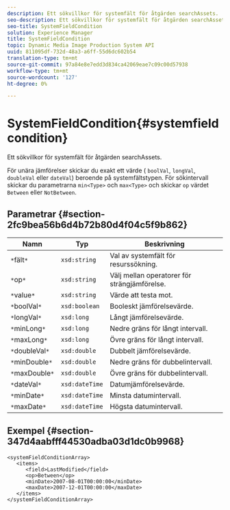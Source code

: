 ```yaml
---
description: Ett sökvillkor för systemfält för åtgärden searchAssets.
seo-description: Ett sökvillkor för systemfält för åtgärden searchAssets.
seo-title: SystemFieldCondition
solution: Experience Manager
title: SystemFieldCondition
topic: Dynamic Media Image Production System API
uuid: 811095df-732d-48a3-a6ff-55d6dc602b54
translation-type: tm+mt
source-git-commit: 97a84e8e7edd3d834ca42069eae7c09c00d57938
workflow-type: tm+mt
source-wordcount: '127'
ht-degree: 0%

---
```



# SystemFieldCondition{#systemfieldcondition}

Ett sökvillkor för systemfält för åtgärden searchAssets.

För unära jämförelser skickar du exakt ett värde ( `boolVal`, `longVal`, `doubleVal` eller `dateVal`) beroende på systemfältstypen. För sökintervall skickar du parametrarna `min<Type>` och `max<Type>` och skickar `op` värdet `Between` eller `NotBetween`.

## Parametrar {#section-2fc9bea56b6d4b72b80d4f04c5f9b862}

| Namn | Typ | Beskrivning |
|---|---|---|
| `*`fält`*` | `xsd:string` | Val av systemfält för resurssökning. |
| `*`op`*` | `xsd:string` | Välj mellan operatorer för strängjämförelse. |
| `*`value`*` | `xsd:string` | Värde att testa mot. |
| `*`boolVal`*` | `xsd:boolean` | Booleskt jämförelsevärde. |
| `*`longVal`*` | `xsd:long` | Långt jämförelsevärde. |
| `*`minLong`*` | `xsd:long` | Nedre gräns för långt intervall. |
| `*`maxLong`*` | `xsd:long` | Övre gräns för långt intervall. |
| `*`doubleVal`*` | `xsd:double` | Dubbelt jämförelsevärde. |
| `*`minDouble`*` | `xsd:double` | Nedre gräns för dubbelintervall. |
| `*`maxDouble`*` | `xsd:double` | Övre gräns för dubbelintervall. |
| `*`dateVal`*` | `xsd:dateTime` | Datumjämförelsevärde. |
| `*`minDate`*` | `xsd:dateTime` | Minsta datumintervall. |
| `*`maxDate`*` | `xsd:dateTime` | Högsta datumintervall. |

## Exempel {#section-347d4aabfff44530adba03d1dc0b9968}

```
<systemFieldConditionArray>
   <items>
      <field>LastModified</field>
      <op>Between</op>
      <minDate>2007-08-01T00:00:00</minDate>
      <maxDate>2007-12-01T00:00:00</maxDate>
   </items>
</systemFieldConditionArray>
```

